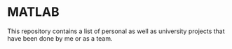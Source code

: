 # MATLAB
This repository contains a list of personal as well as university projects that have been done by me or as a team. 
